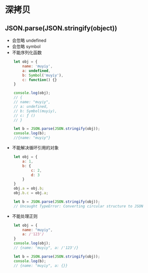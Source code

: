 # 深拷贝

## JSON.parse(JSON.stringify(object))

* 会忽略 undefined
* 会忽略 symbol
* 不能序列化函数

```javascript
    let obj = {
        name: 'muyiy',
        a: undefined,
        b: Symbol('muyiy'),
        c: function() {}
    }

    console.log(obj);
    // {
    // name: "muyiy",
    // a: undefined,
    // b: Symbol(muyiy),
    // c: ƒ ()
    // }

    let b = JSON.parse(JSON.stringify(obj));
    console.log(b);
    //{name: "muyiy"}
```

* 不能解决循环引用的对象

```javascript
    let obj = {
        a: 1,
        b: {
            c: 2,
            d: 3
        }
    }
    obj.a = obj.b;
    obj.b.c = obj.a;

    let b = JSON.parse(JSON.stringify(obj));
    // Uncaught TypeError: Converting circular structure to JSON
```

* 不能处理正则

```javascript
    let obj = {
        name: "muyiy",
        a: /'123'/
    }
    console.log(obj);
    // {name: "muyiy", a: /'123'/}

    let b = JSON.parse(JSON.stringify(obj));
    console.log(b);
    // {name: "muyiy", a: {}}
```
